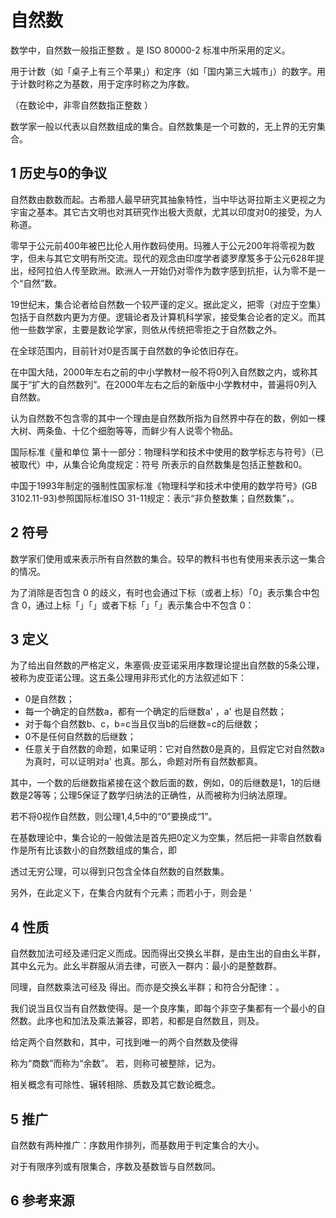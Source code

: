 # 自然数



数学中，自然数一般指正整数 。是 ISO 80000-2 标准中所采用的定义。

用于计数（如「桌子上有三个苹果」）和定序（如「国内第三大城市」）的数字。用于计数时称之为基数，用于定序时称之为序数。

（在数论中，非零自然数指正整数 ）

数学家一般以代表以自然数组成的集合。自然数集是一个可数的，无上界的无穷集合。



## 1 历史与0的争议

自然数由数数而起。古希腊人最早研究其抽象特性，当中毕达哥拉斯主义更视之为宇宙之基本。其它古文明也对其研究作出极大贡献，尤其以印度对0的接受，为人称道。

零早于公元前400年被巴比伦人用作数码使用。玛雅人于公元200年将零视为数字，但未与其它文明有所交流。现代的观念由印度学者婆罗摩笈多于公元628年提出，经阿拉伯人传至欧洲。欧洲人一开始仍对零作为数字感到抗拒，认为零不是一个“自然”数。

19世纪末，集合论者给自然数一个较严谨的定义。据此定义，把零（对应于空集）包括于自然数内更为方便。逻辑论者及计算机科学家，接受集合论者的定义。而其他一些数学家，主要是数论学家，则依从传统把零拒之于自然数之外。

在全球范围内，目前针对0是否属于自然数的争论依旧存在。

在中国大陆，2000年左右之前的中小学教材一般不将0列入自然数之内，或称其属于“扩大的自然数列”。在2000年左右之后的新版中小学教材中，普遍将0列入自然数。

认为自然数不包含零的其中一个理由是自然数所指为自然界中存在的数，例如一棵大树、两条鱼、十亿个细胞等等，而鲜少有人说零个物品。

国际标准《量和单位 第十一部分：物理科学和技术中使用的数学标志与符号》（已被取代）中，从集合论角度规定：符号  所表示的自然数集是包括正整数和0。

中国于1993年制定的强制性国家标准《物理科学和技术中使用的数学符号》(GB 3102.11-93)参照国际标准ISO 31-11规定：表示“非负整数集；自然数集”，。



## 2 符号

数学家们使用或来表示所有自然数的集合。较早的教科书也有使用来表示这一集合的情况。

为了消除是否包含 0 的歧义，有时也会通过下标（或者上标）「0」表示集合中包含 0，通过上标「」「」或者下标「」「」表示集合中不包含 0：







## 3 定义

为了给出自然数的严格定义，朱塞佩·皮亚诺采用序数理论提出自然数的5条公理，被称为皮亚诺公理。这五条公理用非形式化的方法叙述如下：

* 0是自然数；
* 每一个确定的自然数a，都有一个确定的后继数a' ，a' 也是自然数；
* 对于每个自然数b、c，b=c当且仅当b的后继数=c的后继数；
* 0不是任何自然数的后继数；
* 任意关于自然数的命题，如果证明：它对自然数0是真的，且假定它对自然数a为真时，可以证明对a' 也真。那么，命题对所有自然数都真。

其中，一个数的后继数指紧接在这个数后面的数，例如，0的后继数是1，1的后继数是2等等；公理5保证了数学归纳法的正确性，从而被称为归纳法原理。

若不将0视作自然数，则公理1,4,5中的“0”要换成“1”。

在基数理论中，集合论的一般做法是首先把0定义为空集，然后把一非零自然数看作是所有比该数小的自然数组成的集合，即



透过无穷公理，可以得到只包含全体自然数的自然数集。

另外，在此定义下，在集合内就有个元素；而若小于，则会是 '



## 4 性质

自然数加法可经及递归定义而成。因而得出交换幺半群，是由生出的自由幺半群，其中幺元为。此幺半群服从消去律，可嵌入一群内：最小的是整数群。 

同理，自然数乘法可经及 得出。而亦是交换幺半群；和符合分配律：。



我们说当且仅当有自然数使得。是一个良序集，即每个非空子集都有一个最小的自然数。此序也和加法及乘法兼容，即若，和都是自然数且，则及。

给定两个自然数和，其中，可找到唯一的两个自然数及使得



称为“商数”而称为“余数”。 若，则称可被整除，记为。

相关概念有可除性、辗转相除、质数及其它数论概念。



## 5 推广

自然数有两种推广：序数用作排列，而基数用于判定集合的大小。

对于有限序列或有限集合，序数及基数皆与自然数同。



## 6 参考来源



